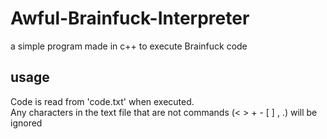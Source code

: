 # Awful-Brainfuck-Interpreter
a simple program made in c++ to execute Brainfuck code

## usage
Code is read from 'code.txt' when executed.  
Any characters in the text file that are not commands (< > + - \[ ] , .) will be ignored
